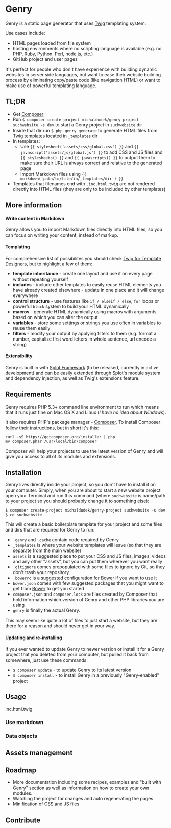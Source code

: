 Genry
=====

Genry is a static page generator that uses [Twig](http://twig.sensiolabs.org/) templating system.

Use cases include:

- HTML pages loaded from file system
- hosting environments where no scripting language is available (e.g. no PHP, Ruby, Python, Perl, node.js, etc.)
- GitHub project and user pages

It's perfect for people who don't have experience with building dynamic websites in server side languages, but want to ease their website building process by eliminating copy/paste code (like navigation HTML) or want to make use of powerful templating language.

## TL;DR

- Get [Composer](https://getcomposer.org)
- Run `$ composer create-project michaldudek/genry-project suchwebsite -s dev` to start a Genry project in `suchwebsite` dir
- Inside that dir run `$ php genry generate` to generate HTML files from [Twig templates](http://twig.sensiolabs.org/) located in `_templates` dir
- In templates:
	- Use `{{ stylesheet('assets/css/global.css') }}` and `{{ javascript('assets/js/global.js') }}` to add CSS and JS files and `{{ stylesheets() }}` and `{{ javascripts() }}` to output them to make sure their URL is always correct and relative to the generated page
	- Import Markdown files using `{{ markdown('path/to/file/in/_templates/dir') }}`
- Templates that filenames end with `.inc.html.twig` are not rendered directly into HTML files (they are only to be included by other templates)

## More information

#### Write content in Markdown

Genry allows you to import Markdown files directly into HTML files, so you can focus on writing your content, instead of markup.

#### Templating 

For comprehensive list of possibilites you should check [Twig for Template Designers](http://twig.sensiolabs.org/doc/templates.html), but to highlight a few of them:

- **template inheritance** - create one layout and use it on every page without repeating yourself
- **includes** - include other templates to easily reuse HTML elements you have already created elsewhere - update in one place and it will change everywhere
- **control structure** - use features like `if / elseif / else`, `for` loops or powerful `block` system to build your HTML dynamically
- **macros** - generate HTML dynamically using macros with arguments based on which you can alter the output
- **variables** - store some settings or strings you use often in variables to reuse them easily
- **filters** - modify your output by applying filters to them (e.g. format a number, capitalize first word letters in whole sentence, url encode a string)

#### Extensibility

Genry is built in with [Splot Framework](https://github.com/splot/Framework) (to be released, currently in active development) and can be easily extended through Splot's module system and dependency injection, as well as Twig's extensions feature.

## Requirements

Genry requires PHP 5.3+ command line environment to run which means that it runs just fine on Mac OS X and Linux (*I have no idea about Windows*).

It also requires PHP's package manager - [Composer](https://getcomposer.org/). To install Composer follow [their instructions](https://getcomposer.org/doc/00-intro.md#installation-nix), but in short it's this:

```
curl -sS https://getcomposer.org/installer | php
mv composer.phar /usr/local/bin/composer
```

Composer will help your projects to use the latest version of Genry and will give you access to all of its modules and extensions.

## Installation

Genry lives directly inside your project, so you don't have to install it on your computer. Simply, when you are about to start a new website project open your Terminal and run this command (where `suchwebsite` is name/path to your project so you should probably change it to something else):

```
$ composer create-project michaldudek/genry-project suchwebsite -s dev
$ cd suchwebsite
```

This will create a basic boilerplate template for your project and some files and dirs that are required for Genry to run:

- `.genry` and `.cache` contain code required by Genry
- `_templates` is where your website templates will leave (so that they are separate from the main website)
- `assets` is a suggested place to put your CSS and JS files, images, videos and any other "assets", but you can put them wherever you want really
- `.gitignore` comes prepopulated with some files to ignore by Git, so they don't trash your repository
- `.bowerrc` is a suggested configuration for [Bower](http://bower.io) if you want to use it
- `bower.json` comes with few suggested packages that you might want to get from [Bower](http://bower.io) to get you started
- `composer.json` and `composer.lock` are files created by Composer that hold information which version of Genry and other PHP libraries you are using
- `genry` is finally the actual Genry.

This may seem like quite a lot of files to just start a website, but they are there for a reason and should never get in your way.

#### Updating and re-installing

If you ever wanted to update Genry to newer version or install it for a Genry project that you deleted from your computer, but pulled it back from somewhere, just use these commands:

- `$ composer update` - to update Genry to its latest version
- `$ composer install` - to install Genry in a previously "Genry-enabled" project

## Usage

inc.html.twig


### Use markdown

### Data objects

## Assets management

## Roadmap

- More documentation including some recipes, examples and "built with Genry" section as well as information on how to create your own modules.
- Watching the project for changes and auto regenerating the pages
- Minification of CSS and JS files

## Contribute